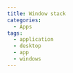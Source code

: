 ```yaml
---
title: Window stack
categories:
  - Apps
tags:
  - application
  - desktop
  - app
  - windows
---
```

